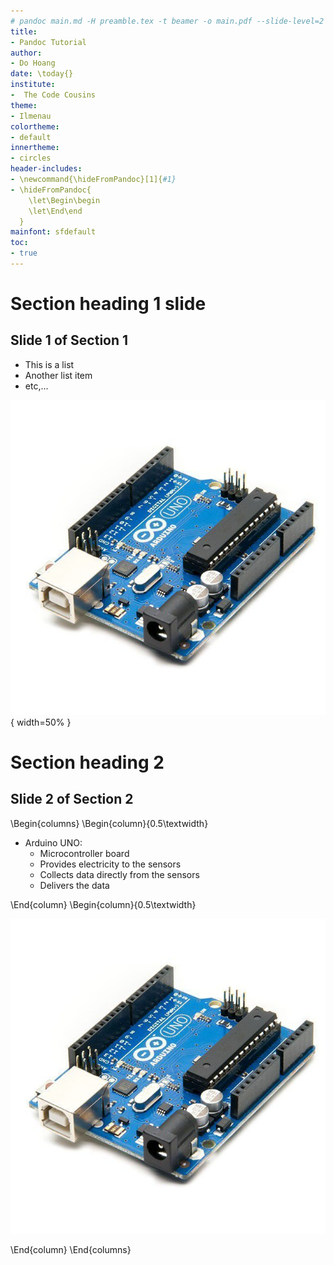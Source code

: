 ```yaml
---
# pandoc main.md -H preamble.tex -t beamer -o main.pdf --slide-level=2
title:
- Pandoc Tutorial
author: 
- Do Hoang
date: \today{}
institute: 
-  The Code Cousins
theme:
- Ilmenau
colortheme:
- default 
innertheme:
- circles 
header-includes:
- \newcommand{\hideFromPandoc}[1]{#1}
- \hideFromPandoc{
    \let\Begin\begin
    \let\End\end
  }
mainfont: sfdefault
toc: 
- true
---
```

# Section heading 1 slide
## Slide 1 of Section 1 
- This is a list 
- Another list item
- etc,...

![Image example](arduino.png){ width=50% }

# Section heading 2
## Slide 2 of Section 2

\Begin{columns}
\Begin{column}{0.5\textwidth}

- Arduino UNO:
	- Microcontroller board
	- Provides electricity to the sensors
	- Collects data directly from the sensors
	- Delivers the data

\End{column}
\Begin{column}{0.5\textwidth}

![Arduino UNO-R3](arduino.png)

\End{column}
\End{columns}